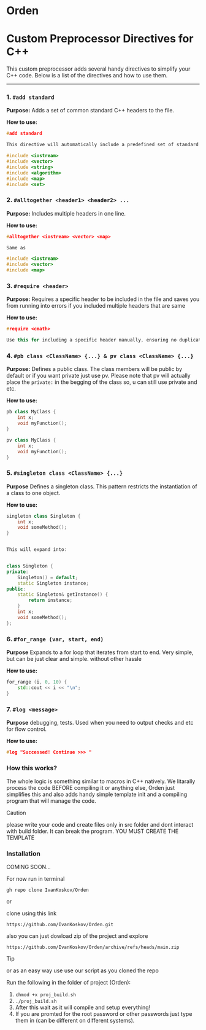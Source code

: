 # Orden

# Custom Preprocessor Directives for C++

This custom preprocessor adds several handy directives to simplify your C++ code. Below is a list of the directives and how to use them.

---

### 1. `#add standard`

**Purpose:** Adds a set of common standard C++ headers to the file.

**How to use:**
```cpp
#add standard

This directive will automatically include a predefined set of standard headers like:

#include <iostream>
#include <vector>
#include <string>
#include <algorithm>
#include <map>
#include <set>
```

### 2. `#alltogether <header1> <header2> ...`

**Purpose:** Includes multiple headers in one line.

**How to use:**
```cpp
#alltogether <iostream> <vector> <map>

Same as

#include <iostream>
#include <vector>
#include <map>

```

### 3. `#require <header>`

**Purpose:** Requires a specific header to be included in the file and saves you from running into errors if you included multiple headers that are same

**How to use:**
```cpp
#require <cmath>

Use this for including a specific header manually, ensuring no duplicates.

```

### 4. `#pb class <ClassName> {...} & pv class <ClassName> {...}`

**Purpose:** Defines a public class. The class members will be public by default or if you want private just use pv.
Please note that pv will actually place the `private:` in the begging of the class so, u can still use private and etc.

**How to use:**
```cpp
pb class MyClass {
    int x;
    void myFunction();
}

pv class MyClass {
    int x;
    void myFunction();
}


```

### 5. `#singleton class <ClassName> {...}`

**Purpose** Defines a singleton class. This pattern restricts the instantiation of a class to one object.

**How to use:**
```cpp
singleton class Singleton {
    int x;
    void someMethod();
}


This will expand into:


class Singleton {
private:
    Singleton() = default;
    static Singleton instance;
public:
    static Singleton& getInstance() {
        return instance;
    }
    int x;
    void someMethod();
};


```

### 6. `#for_range (var, start, end)`

**Purpose** Expands to a for loop that iterates from start to end. Very simple, but can be just clear and simple. without other hassle

**How to use:**
```cpp
for_range (i, 0, 10) {
    std::cout << i << "\n";
}

```

### 7. `#log <message>`

**Purpose** debugging, tests. Used when you need to output checks and etc for flow control. 

**How to use:**
```cpp
#log "Successed! Continue >>> "

```

### How this works?

The whole logic is something similar to macros in C++ natively. We litarally process the code BEFORE compiling it or anything else, Orden just simplifies this and also adds handy simple template init and a compiling program that will manage the code.

> [!CAUTION]
> please write your code and create files only in src folder and dont interact with build folder. It can break the program.
> YOU MUST CREATE THE TEMPLATE

### Installation 

COMING SOON...

For now run in terminal

`gh repo clone IvanKoskov/Orden`

or 

clone using this link

`https://github.com/IvanKoskov/Orden.git`

also you can just dowload zip of the project and explore

`https://github.com/IvanKoskov/Orden/archive/refs/heads/main.zip`
> [!TIP]
> or as an easy way use use our script as you cloned the repo
>
> Run the following in the folder of project (Orden):
>
> 1. `chmod +x proj_build.sh` 
> 2. `./proj_build.sh`
> 3. After this wait as it will compile and setup everything!
> 4. If you are promted for the root password or other passwords just type them in (can be different on different systems).








